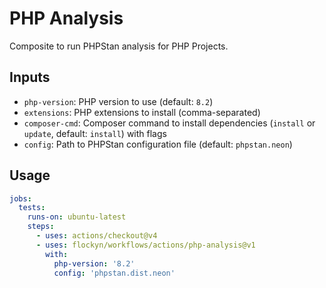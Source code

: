 # PHP Analysis

Composite to run PHPStan analysis for PHP Projects.

## Inputs

- `php-version`: PHP version to use (default: `8.2`)
- `extensions`: PHP extensions to install (comma-separated)
- `composer-cmd`: Composer command to install dependencies (`install` or `update`, default: `install`) with flags
- `config`: Path to PHPStan configuration file (default: `phpstan.neon`)

## Usage

```yaml
jobs:
  tests:
    runs-on: ubuntu-latest
    steps:
      - uses: actions/checkout@v4
      - uses: flockyn/workflows/actions/php-analysis@v1
        with:
          php-version: '8.2'
          config: 'phpstan.dist.neon'
```